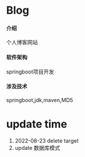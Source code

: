 # Blog

#### 介绍
个人博客网站

#### 软件架构
springboot项目开发 

#### 涉及技术
springboot,jdk,maven,MD5


# update time
1. 2022-08-23 delete target
2. update 数据库模式